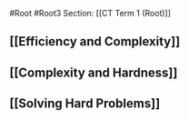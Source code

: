 #Root #Root3 Section: [[CT Term 1 (Root)]]
## [[Efficiency and Complexity]]
## [[Complexity and Hardness]]
## [[Solving Hard Problems]]
